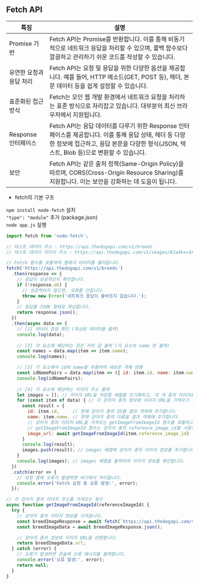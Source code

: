 ## Fetch API

| 특징 | 설명 |
|------|------|
| Promise 기반 | Fetch API는 Promise를 반환합니다. 이를 통해 비동기적으로 네트워크 응답을 처리할 수 있으며, 콜백 함수보다 깔끔하고 관리하기 쉬운 코드를 작성할 수 있습니다. |
| 유연한 요청과 응답 처리 | Fetch API는 요청 및 응답을 위한 다양한 옵션을 제공합니다. 예를 들어, HTTP 메소드(GET, POST 등), 헤더, 본문 데이터 등을 쉽게 설정할 수 있습니다. |
| 표준화된 접근 방식 | Fetch는 모던 웹 개발 환경에서 네트워크 요청을 처리하는 표준 방식으로 자리잡고 있습니다. 대부분의 최신 브라우저에서 지원됩니다. |
| Response 인터페이스 | Fetch API는 응답 데이터를 다루기 위한 Response 인터페이스를 제공합니다. 이를 통해 응답 상태, 헤더 등 다양한 정보에 접근하고, 응답 본문을 다양한 형식(JSON, 텍스트, Blob 등)으로 변환할 수 있습니다. |
| 보안 | Fetch API는 같은 출처 정책(Same-Origin Policy)을 따르며, CORS(Cross-Origin Resource Sharing)를 지원합니다. 이는 보안을 강화하는 데 도움이 됩니다. |


- fetch의 기본 구조

`npm install node-fetch` 설치  
`"type": "module"` 추가 (package.json)  
`node app.js` 실행

```js
import fetch from 'node-fetch';

// 테스트 데이터 주소 : https://api.thedogapi.com/v1/breeds
// 테스트 데이터 이미지 주소 : https://api.thedogapi.com/v1/images/BJa4kxc4X

// Fetch 함수를 호출하여 웹에서 데이터를 불러옵니다.
fetch('https://api.thedogapi.com/v1/breeds')
  .then(response => {
    // 응답이 성공적인지 확인합니다.
    if (!response.ok) {
      // 성공적이지 않으면, 오류를 던집니다.
      throw new Error('네트워크 응답이 올바르지 않습니다.');
    }
    // 응답을 JSON 형태로 파싱합니다.
    return response.json();
  })
  .then(async data => {
    // [1] 데이터 정상 확인 (파싱된 데이터를 출력)
    console.log(data);
    
    // [2] 각 요소에 해당하는 모든 키의 값 출력 (각 요소의 name 만 출력)
    const names = data.map(item => item.name);
    console.log(names);

    // [3] 각 요소에서 id와 name을 추출하여 새로운 객체 반환
    const idNamePairs = data.map(item => ({ id: item.id, name: item.name }));
    console.log(idNamePairs);
    
    // [4] 각 요소에 해당하는 이미지 주소 출력
    let images = []; // 이미지 URL을 저장할 배열을 초기화하고, 각 개 종의 이미지를 가져와서 배열에 추가합니다.
    for (const item of data) { // 각 강아지 종의 정보와 이미지 URL을 가져오기 위해 반복문을 사용합니다.
      const result = {
        id: item.id,     // 현재 강아지 종의 ID를 결과 객체에 추가합니다.
        name: item.name, // 현재 강아지 종의 이름을 결과 객체에 추가합니다.
        // 강아지 종의 이미지 URL을 가져오는 getImageFromImageId 함수를 호출하고, 해당 URL을 결과 객체에 추가합니다.
        // getImageFromImageId 함수는 강아지 종의 reference_image_id를 사용하여 이미지 정보를 가져옵니다.
        image_url: await getImageFromImageId(item.reference_image_id) 
      }
      console.log(result);
      images.push(result); // images 배열에 강아지 종의 이미지 정보를 추가합니다.
    }
    console.log(images); // images 배열을 출력하여 이미지 정보를 확인합니다.
  })
  .catch(error => {
    // 요청 중에 오류가 발생하면 여기에서 처리합니다.
    console.error('Fetch 요청 중 오류 발생:', error);
  });

// 각 강아지 종의 이미지 주소를 가져오는 함수
async function getImageFromImageId(referenceImageId) {
  try {
    // 강아지 종의 이미지 정보를 가져옵니다.
    const breedImageResponse = await fetch(`https://api.thedogapi.com/v1/images/${referenceImageId}`);
    const breedImageData = await breedImageResponse.json();

    // 강아지 종의 정보와 이미지 URL을 반환합니다.
    return breedImageData.url;
  } catch (error) {
    // 오류가 발생하면 콘솔에 오류 메시지를 출력합니다.
    console.error('오류 발생:', error);
    return null;
  }
}

```

